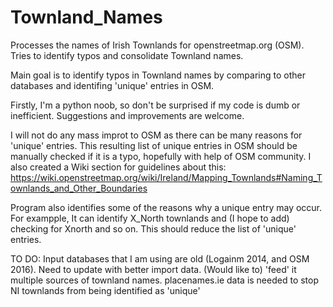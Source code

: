 # Townland_Names
Processes the names of Irish Townlands for openstreetmap.org (OSM). Tries to identify typos and consolidate Townland names. 

Main goal is to identify typos in Townland names by comparing to other databases and identifing 'unique' entries in OSM.

Firstly, I'm a python noob, so don't be surprised if my code is dumb or inefficient. Suggestions and improvements are welcome.

I will not do any mass improt to OSM as there can be many reasons for 'unique' entries.
This resulting list of unique entries in OSM should be manually checked if it is a typo, hopefully with help of OSM community.
I also created a Wiki section for guidelines about this:
https://wiki.openstreetmap.org/wiki/Ireland/Mapping_Townlands#Naming_Townlands_and_Other_Boundaries

Program also identifies some of the reasons why a unique entry may occur.
For exampple, It can identify X_North townlands and (I hope to add) checking for Xnorth and so on.
This should reduce the list of 'unique' entries.

TO DO:
Input databases that I am using are old (Logainm 2014, and OSM 2016). Need to update with better import data.
(Would like to) 'feed' it multiple sources of townland names.
placenames.ie data is needed to stop NI townlands from being identified as 'unique'
